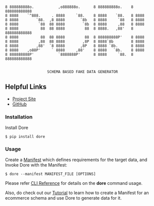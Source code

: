 ```text

8 888888888o.           ,o888888o.      8 888888888o.    8 888888888888
8 8888    `^888.     . 8888     `88.    8 8888    `88.   8 8888
8 8888        `88.  ,8 8888       `8b   8 8888     `88   8 8888
8 8888         `88  88 8888        `8b  8 8888     ,88   8 8888
8 8888          88  88 8888         88  8 8888.   ,88'   8 888888888888
8 8888          88  88 8888         88  8 888888888P'    8 8888
8 8888         ,88  88 8888        ,8P  8 8888`8b        8 8888
8 8888        ,88'  `8 8888       ,8P   8 8888 `8b.      8 8888
8 8888    ,o88P'     ` 8888     ,88'    8 8888   `8b.    8 8888
8 888888888P'           `8888888P'      8 8888     `88.  8 888888888888


                   SCHEMA BASED FAKE DATA GENERATOR
```

## Helpful Links

* [Project Site](https://dore-datagen.github.io/)
* [GitHub](https://github.com/dore-datagen/dore-py)

### Installation
Install Dore

```shell
$ pip install dore
```

### Usage
Create a [Manifest](https://dore-datagen.github.io/manifest/manifest/) which defines requirements for the target 
data, and Invoke Dore with the Manifest:

```shell
$ dore --manifest MANIFEST_FILE [OPTIONS]
```

Please refer [CLI Reference](https://dore-datagen.github.io/cli/cli_reference/) for details on the **dore** command 
usage.

Also, do check out our [Tutorial](https://dore-datagen.github.io/tutorial/overview/) to learn how to create a Manifest 
for 
an ecommerce schema and use Dore to generate data for it.
